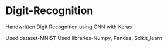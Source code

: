 # Digit-Recognition
Handwritten Digit Recognition using CNN with Keras

Used dataset-MNIST
Used libraries-Numpy, Pandas, Scikit_learn
